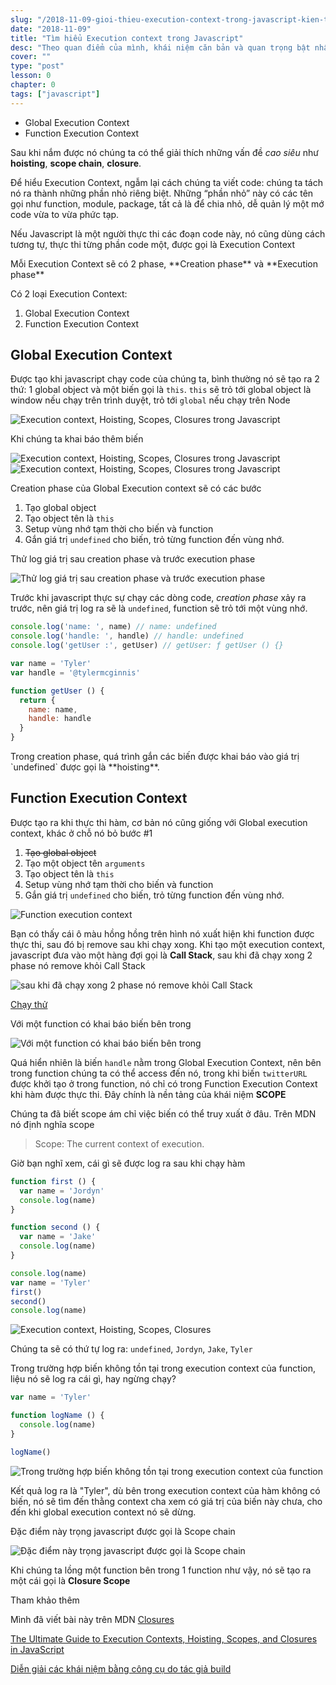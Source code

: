 ```yaml
---
slug: "/2018-11-09-gioi-thieu-execution-context-trong-javascript-kien-thuc-can-biet"
date: "2018-11-09"
title: "Tìm hiểu Execution context trong Javascript"
desc: "Theo quan điểm của mình, khái niệm căn bản và quan trọng bật nhất của javascript là hiểu được Execution Context,"
cover: ""
type: "post"
lesson: 0
chapter: 0
tags: ["javascript"]
---
```


<!-- MarkdownTOC -->

- Global Execution Context
- Function Execution Context

<!-- /MarkdownTOC -->


Sau khi nắm được nó chúng ta có thể giải thích những vấn đề *cao siêu* như **hoisting**, **scope chain**, **closure**.

Để hiểu Execution Context, ngẫm lại cách chúng ta viết code: chúng ta tách nó ra thành những phần nhỏ riêng biệt. Những “phần nhỏ” này có các tên gọi như function, module, package, tất cả là để chia nhỏ, dễ quản lý một mớ code vừa to vừa phức tạp.

Nếu Javascript là một người thực thi các đoạn code này, nó cũng dùng cách tương tự, thực thi từng phần code một, được gọi là Execution Context

<div class="note">Mỗi Execution Context sẽ có 2 phase, **Creation phase** và **Execution phase**</div>

Có 2 loại Execution Context: 

1. Global Execution Context
2. Function Execution Context

## Global Execution Context

Được tạo khi javascript chạy code của chúng ta, bình thường nó sẽ tạo ra 2 thứ: 1 global object và một biến gọi là `this`. `this` sẽ trỏ tới global object là window nếu chạy trên trình duyệt, trỏ tới `global` nếu chạy trên Node

![Execution context, Hoisting, Scopes, Closures trong Javascript](https://tylermcginnis.com/images/posts/advanced-javascript/no-code.png)

Khi chúng ta khai báo thêm biến

![Execution context, Hoisting, Scopes, Closures trong Javascript](https://tylermcginnis.com/images/posts/advanced-javascript/global-variables-in-creation-phase.png)
![Execution context, Hoisting, Scopes, Closures trong Javascript](https://tylermcginnis.com/images/posts/advanced-javascript/global-variables-in-execution-phase.png)

Creation phase của Global Execution context sẽ có các bước

1. Tạo global object
2. Tạo object tên là `this`
3. Setup vùng nhớ tạm thời cho biến và function
4. Gắn giá trị `undefined` cho biến, trỏ từng function đến vùng nhớ.

Thử log giá trị sau creation phase và trước execution phase

![Thử log giá trị sau creation phase và trước execution phase](https://tylermcginnis.com/images/posts/advanced-javascript/global-execution-context-gif.gif)

Trước khi javascript thực sự chạy các dòng code, *creation phase* xảy ra trước, nên giá trị log ra sẽ là `undefined`, function sẽ trỏ tới một vùng nhớ.

```js
console.log('name: ', name) // name: undefined
console.log('handle: ', handle) // handle: undefined
console.log('getUser :', getUser) // getUser: ƒ getUser () {}

var name = 'Tyler'
var handle = '@tylermcginnis'

function getUser () {
  return {
    name: name,
    handle: handle
  }
}

```

<div class="note">Trong creation phase, quá trình gắn các biến được khai báo vào giá trị `undefined` được gọi là **hoisting**.</div>

## Function Execution Context

Được tạo ra khi thực thi hàm, cơ bản nó cũng giống với Global execution context, khác ở chỗ nó bỏ bước #1

1. <del>Tạo global object</del>
1. Tạo một object tên `arguments`
2. Tạo object tên là `this`
3. Setup vùng nhớ tạm thời cho biến và function
4. Gắn giá trị `undefined` cho biến, trỏ từng function đến vùng nhớ.

![Function execution context](https://tylermcginnis.com/images/posts/advanced-javascript/function-execution-context-gif.gif)

Bạn có thấy cái ô màu hồng hồng trên hình nó xuất hiện khi function được thực thi, sau đó bị remove sau khi chạy xong. Khi tạo một execution context, javascript đưa vào một hàng đợi gọi là **Call Stack**, sau khi đã chạy xong 2 phase nó remove khỏi Call Stack

![sau khi đã chạy xong 2 phase nó remove khỏi Call Stack
](https://tylermcginnis.com/images/posts/advanced-javascript/javascript-execution-stack.gif)

[Chạy thử](https://goo.gl/vjmnTa)

Với một function có khai báo biến bên trong

![Với một function có khai báo biến bên trong](https://tylermcginnis.com/images/posts/advanced-javascript/local-variables.gif)

Quá hiển nhiên là biến `handle` nằm trong Global Execution Context, nên bên trong function chúng ta có thể access đến nó, trong khi biến `twitterURL` được khởi tạo ở trong function, nó chỉ có trong Function Execution Context khi hàm được thực thi. Đây chính là nền tảng của khái niệm **SCOPE**

Chúng ta đã biết scope ám chỉ việc biến có thể truy xuất ở đâu. Trên MDN nó định nghĩa scope

> Scope: The current context of execution.

Giờ bạn nghĩ xem, cái gì sẽ được log ra sau khi chạy hàm

```js
function first () {
  var name = 'Jordyn'
  console.log(name)
}

function second () {
  var name = 'Jake'
  console.log(name)
}

console.log(name)
var name = 'Tyler'
first()
second()
console.log(name)
```

![Execution context, Hoisting, Scopes, Closures](https://tylermcginnis.com/images/posts/advanced-javascript/unique-scopes.gif)

Chúng ta sẽ có thứ tự log ra: `undefined`, `Jordyn`, `Jake`, `Tyler`

Trong trường hợp biến không tồn tại trong execution context của function, liệu nó sẽ log ra cái gì, hay ngừng chạy?

```js
var name = 'Tyler'

function logName () {
  console.log(name)
}

logName()

```

![Trong trường hợp biến không tồn tại trong execution context của function](https://tylermcginnis.com/images/posts/advanced-javascript/parent-lookup.gif)

Kết quả log ra là "Tyler", dù bên trong execution context của hàm không có biến, nó sẽ tìm đến thằng context cha xem có giá trị của biến này chưa, cho đến khi global execution context nó sẽ dừng.

<div class="note">Đặc điểm này trọng javascript được gọi là Scope chain</div>

![Đặc điểm này trọng javascript được gọi là Scope chain](https://tylermcginnis.com/images/posts/advanced-javascript/closure-scope.gif)

<div class="note">Khi chúng ta lồng một function bên trong 1 function như vậy, nó sẽ tạo ra một cái gọi là <b>Closure Scope</b></div>

Tham khảo thêm

Mình đã viết bài này trên MDN <a href="https://developer.mozilla.org/vi/docs/Web/JavaScript/Closures" target="_blank" rel="noopener noreferrer">Closures</a>

<a href="https://tylermcginnis.com/ultimate-guide-to-execution-contexts-hoisting-scopes-and-closures-in-javascript/" target="_blank" rel="noopener noreferrer">The Ultimate Guide to Execution Contexts, Hoisting, Scopes, and Closures in JavaScript</a>

<a href="https://tylermcginnis.com/javascript-visualizer/" target="_blank" rel="noopener noreferrer">Diễn giải các khái niệm bằng công cụ do tác giả build </a>




